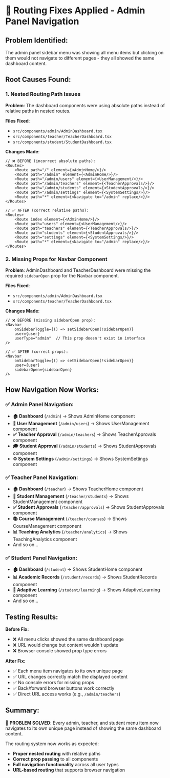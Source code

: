 # 🔧 Routing Fixes Applied - Admin Panel Navigation

## Problem Identified:

The admin panel sidebar menu was showing all menu items but clicking on them would not navigate to different pages -
they all showed the same dashboard content.

## Root Causes Found:

### 1. **Nested Routing Path Issues**

**Problem**: The dashboard components were using absolute paths instead of relative paths in nested routes.

**Files Fixed**:

- `src/components/admin/AdminDashboard.tsx`
- `src/components/teacher/TeacherDashboard.tsx`
- `src/components/student/StudentDashboard.tsx`

**Changes Made**:

```tsx
// ❌ BEFORE (incorrect absolute paths):
<Routes>
    <Route path="/" element={<AdminHome/>}/>
    <Route path="/admin" element={<AdminHome/>}/>
    <Route path="/admin/users" element={<UserManagement/>}/>
    <Route path="/admin/teachers" element={<TeacherApprovals/>}/>
    <Route path="/admin/students" element={<StudentApprovals/>}/>
    <Route path="/admin/settings" element={<SystemSettings/>}/>
    <Route path="*" element={<Navigate to="/admin" replace/>}/>
</Routes>

// ✅ AFTER (correct relative paths):
<Routes>
    <Route index element={<AdminHome/>}/>
    <Route path="users" element={<UserManagement/>}/>
    <Route path="teachers" element={<TeacherApprovals/>}/>
    <Route path="students" element={<StudentApprovals/>}/>
    <Route path="settings" element={<SystemSettings/>}/>
    <Route path="*" element={<Navigate to="/admin" replace/>}/>
</Routes>
```

### 2. **Missing Props for Navbar Component**

**Problem**: AdminDashboard and TeacherDashboard were missing the required `sidebarOpen` prop for the Navbar component.

**Files Fixed**:

- `src/components/admin/AdminDashboard.tsx`
- `src/components/teacher/TeacherDashboard.tsx`

**Changes Made**:

```tsx
// ❌ BEFORE (missing sidebarOpen prop):
<Navbar
    onSidebarToggle={() => setSidebarOpen(!sidebarOpen)}
    user={user}
    userType="admin"  // This prop doesn't exist in interface
/>

// ✅ AFTER (correct props):
<Navbar
    onSidebarToggle={() => setSidebarOpen(!sidebarOpen)}
    user={user}
    sidebarOpen={sidebarOpen}
/>
```

## How Navigation Now Works:

### ✅ **Admin Panel Navigation:**

- **🏠 Dashboard** (`/admin`) → Shows AdminHome component
- **👥 User Management** (`/admin/users`) → Shows UserManagement component
- **✅ Teacher Approval** (`/admin/teachers`) → Shows TeacherApprovals component
- **🎓 Student Approval** (`/admin/students`) → Shows StudentApprovals component
- **⚙️ System Settings** (`/admin/settings`) → Shows SystemSettings component

### ✅ **Teacher Panel Navigation:**

- **🏠 Dashboard** (`/teacher`) → Shows TeacherHome component
- **👥 Student Management** (`/teacher/students`) → Shows StudentManagement component
- **✅ Student Approvals** (`/teacher/approvals`) → Shows StudentApprovals component
- **📚 Course Management** (`/teacher/courses`) → Shows CourseManagement component
- **📊 Teaching Analytics** (`/teacher/analytics`) → Shows TeachingAnalytics component
- And so on...

### ✅ **Student Panel Navigation:**

- **🏠 Dashboard** (`/student`) → Shows StudentHome component
- **📊 Academic Records** (`/student/records`) → Shows StudentRecords component
- **🧠 Adaptive Learning** (`/student/learning`) → Shows AdaptiveLearning component
- And so on...

## Testing Results:

**Before Fix:**

- ❌ All menu clicks showed the same dashboard page
- ❌ URL would change but content wouldn't update
- ❌ Browser console showed prop type errors

**After Fix:**

- ✅ Each menu item navigates to its own unique page
- ✅ URL changes correctly match the displayed content
- ✅ No console errors for missing props
- ✅ Back/forward browser buttons work correctly
- ✅ Direct URL access works (e.g., `/admin/teachers`)

## Summary:

🎯 **PROBLEM SOLVED**: Every admin, teacher, and student menu item now navigates to its own unique page instead of
showing the same dashboard content.

The routing system now works as expected:

- **Proper nested routing** with relative paths
- **Correct prop passing** to all components
- **Full navigation functionality** across all user types
- **URL-based routing** that supports browser navigation